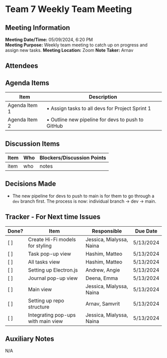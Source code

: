 # Team 7 Weekly Team Meeting

## Meeting Information

**Meeting Date/Time:** 05/09/2024, 6:20 PM  
**Meeting Purpose:** Weekly team meeting to catch up on progress and assign new tasks.
**Meeting Location:** Zoom
**Note Taker:** Arnav

## Attendees

## Agenda Items

| Item          | Description                                            |
| ------------- | ------------------------------------------------------ |
| Agenda Item 1 | • Assign tasks to all devs for Project Sprint 1 <br>   |
| Agenda Item 2 | • Outline new pipeline for devs to push to GitHub <br> |

## Discussion Items

| Item | Who | Blockers/Discussion Points |
| ---- | --- | -------------------------- |
| item | who | notes                      |

## Decisions Made

- The new pipeline for devs to push to main is for them to go through a `dev` branch first. The process is now: individual branch -> dev -> main.

## Tracker - For Next time Issues

| Done? | Item                               | Responsible              | Due Date  |
| ----- | ---------------------------------- | ------------------------ | --------- |
| [ ]   | Create Hi-Fi models for styling    | Jessica, Mialyssa, Naina | 5/13/2024 |
| [ ]   | Task pop-up view                   | Hashim, Matteo           | 5/13/2024 |
| [ ]   | All tasks view                     | Hashim, Matteo           | 5/13/2024 |
| [ ]   | Setting up Electron.js             | Andrew, Angie            | 5/13/2024 |
| [ ]   | Journal pop-up view                | Deena, Emma              | 5/13/2024 |
| [ ]   | Main view                          | Jessica, Mialyssa, Naina | 5/13/2024 |
| [ ]   | Setting up repo structure          | Arnav, Samvrit           | 5/13/2024 |
| [ ]   | Integrating pop-ups with main view | Jessica, Mialyssa, Naina | 5/13/2024 |

## Auxiliary Notes

N/A
